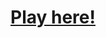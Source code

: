 [Play here!](https://95308bc3c2f6587a324878f6e71d629b4ff13b4d.googledrive.com/host/0B7NdbT0vxVBLREtZUmZDT2Q1REk/)
============
